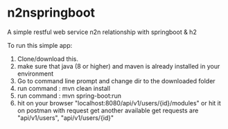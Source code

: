 # n2nspringboot
A simple restful web service n2n relationship with springboot &amp; h2

To run this simple app:
1. Clone/download this.
2. make sure that java (8 or higher) and maven is already installed in your environment
3. Go to command line prompt and change dir to the downloaded folder
4. run command : mvn clean install
5. run command : mvn spring-boot:run
6. hit on your browser "localhost:8080/api/v1/users/{id}/modules" or hit it on postman with request get
another available get requests are "api/v1/users", "api/v1/users/{id}"
